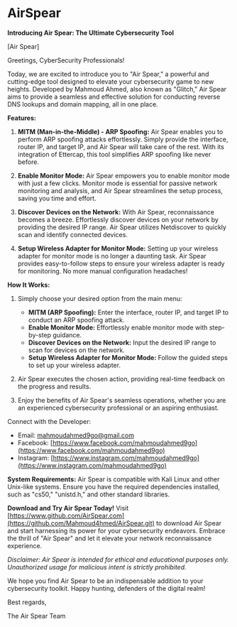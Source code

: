 # AirSpear
**Introducing Air Spear: The Ultimate Cybersecurity Tool**

[Air Spear]

Greetings, CyberSecurity Professionals!

Today, we are excited to introduce you to "Air Spear," a powerful and cutting-edge tool designed to elevate your cybersecurity game to new heights. Developed by Mahmoud Ahmed, also known as "Glitch," Air Spear aims to provide a seamless and effective solution for conducting reverse DNS lookups and domain mapping, all in one place.

**Features:**
1. **MITM (Man-in-the-Middle) - ARP Spoofing:** Air Spear enables you to perform ARP spoofing attacks effortlessly. Simply provide the interface, router IP, and target IP, and Air Spear will take care of the rest. With its integration of Ettercap, this tool simplifies ARP spoofing like never before.

2. **Enable Monitor Mode:** Air Spear empowers you to enable monitor mode with just a few clicks. Monitor mode is essential for passive network monitoring and analysis, and Air Spear streamlines the setup process, saving you time and effort.

3. **Discover Devices on the Network:** With Air Spear, reconnaissance becomes a breeze. Effortlessly discover devices on your network by providing the desired IP range. Air Spear utilizes Netdiscover to quickly scan and identify connected devices.

4. **Setup Wireless Adapter for Monitor Mode:** Setting up your wireless adapter for monitor mode is no longer a daunting task. Air Spear provides easy-to-follow steps to ensure your wireless adapter is ready for monitoring. No more manual configuration headaches!

**How It Works:**
1. Simply choose your desired option from the main menu:
   - **MITM (ARP Spoofing):** Enter the interface, router IP, and target IP to conduct an ARP spoofing attack.
   - **Enable Monitor Mode:** Effortlessly enable monitor mode with step-by-step guidance.
   - **Discover Devices on the Network:** Input the desired IP range to scan for devices on the network.
   - **Setup Wireless Adapter for Monitor Mode:** Follow the guided steps to set up your wireless adapter.

2. Air Spear executes the chosen action, providing real-time feedback on the progress and results.

3. Enjoy the benefits of Air Spear's seamless operations, whether you are an experienced cybersecurity professional or an aspiring enthusiast.

Connect with the Developer:
- Email: mahmoudahmed9go@gmail.com
- Facebook: [https://www.facebook.com/mahmoudahmed9go](https://www.facebook.com/mahmoudahmed9go)
- Instagram: [https://www.instagram.com/mahmoudahmed9go](https://www.instagram.com/mahmoudahmed9go)

**System Requirements:**
Air Spear is compatible with Kali Linux and other Unix-like systems. Ensure you have the required dependencies installed, such as "cs50," "unistd.h," and other standard libraries.

**Download and Try Air Spear Today!**
Visit [https://www.github.com/AirSpear.com](https://github.com/Mahmoud4hmed/AirSpear.git) to download Air Spear and start harnessing its power for your cybersecurity endeavors. Embrace the thrill of "Air Spear" and let it elevate your network reconnaissance experience.

*Disclaimer: Air Spear is intended for ethical and educational purposes only. Unauthorized usage for malicious intent is strictly prohibited.*

We hope you find Air Spear to be an indispensable addition to your cybersecurity toolkit. Happy hunting, defenders of the digital realm!

Best regards,

The Air Spear Team
